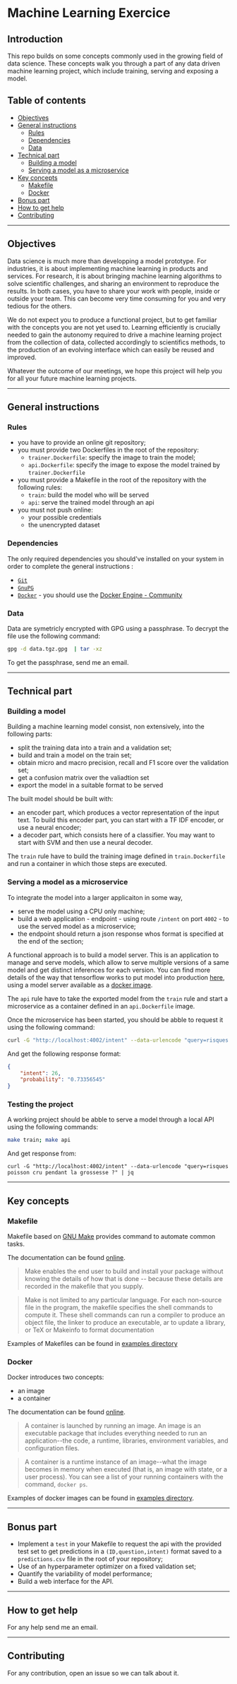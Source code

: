 # Machine Learning Exercice

## Introduction

This repo builds on some concepts commonly used in the growing field of data science. These concepts walk you through a part of any data driven machine learning project, which include training, serving and exposing a model.

## Table of contents

* [Objectives](#objectives)
* [General instructions](#general-instructions)
  * [Rules](#rules)
  * [Dependencies](#dependencies)
  * [Data](#data)
* [Technical part](#technical-part)
  * [Building a model](#building-a-model)
  * [Serving a model as a microservice](#serving-a-model-as-a-microservice)
* [Key concepts](#key-concepts)
  * [Makefile](#makefile)
  * [Docker](#docker)
* [Bonus part](#bonus-part)
* [How to get help](#how-to-get-help)
* [Contributing](#contributing)

- - -

## Objectives

Data science is much more than developping a model prototype. For industries, it is about implementing machine learning in products and services. For research, it is about bringing machine learning algorithms to solve scientific challenges, and sharing an environment to reproduce the results. In both cases, you have to share your work with people, inside or outside your team. This can become very time consuming for you and very tedious for the others.

We do not expect you to produce a functional project, but to get familiar with the concepts you are not yet used to. Learning efficiently is crucially needed to gain the autonomy required to drive a machine learning project from the collection of data, collected accordingly to scientifics methods, to the production of an evolving interface which can easily be reused and improved.

Whatever the outcome of our meetings, we hope this project will help you for all your future machine learning projects.

- - -

## General instructions

### Rules

- you have to provide an online git repository;
- you must provide two Dockerfiles in the root of the repository:
    - `trainer.Dockerfile`: specify the image to train the model;
    - `api.Dockerfile`: specify the image to expose the model trained by `trainer.Dockerfile`
- you must provide a Makefile in the root of the repository with the following rules:
    - `train`: build the model who will be served
    - `api`: serve the trained model through an api
- you must not push online:
    - your possible credentials
    - the unencrypted dataset

### Dependencies

The only required dependencies you should've installed on your system in order to complete the general instructions :
- [`Git`](https://git-scm.com)
- [`GnuPG`](https://gnupg.org)
- [`Docker`](https://docs.docker.com/) - you should use the [Docker Engine - Community](https://docs.docker.com/install/)


### Data

Data are symetricly encrypted with GPG using a passphrase. To decrypt the file use the following command:
```bash
gpg -d data.tgz.gpg  | tar -xz
```
To get the passphrase, send me an email.

- - -

## Technical part

### Building a model

Building a machine learning model consist, non extensively, into the following parts:
  - split the training data into a train and a validation set;
  - build and train a model on the train set;
  - obtain micro and macro precision, recall and F1 score over the validation set;
  - get a confusion matrix over the valiadtion set
  - export the model in a suitable format to be served

The built model should be built with:
  - an encoder part, which produces a vector representation of the input text. To build this encoder part, you can start with a TF IDF encoder, or use a neural encoder;
  - a decoder part, which consists here of a classifier. You may want to start with SVM and then use a neural decoder.

The `train` rule have to build the training image defined in `train.Dockerfile` and run a container in which those steps are executed.

### Serving a model as a microservice

To integrate the model into a larger applicaiton in some way, 

- serve the model using a CPU only machine;
- build a web application - endpoint - using route `/intent` on port `4002` - to use the served model as a microservice;
- the endpoint should return a json response whos format is specified at the end of the section;

A functional approach is to build a model server. This is an application to manage and serve models, which allow to serve multiple versions of a same model and get distinct inferences for each version. You can find more details of the way that tensorflow works to put model into production [here](https://www.tensorflow.org/tfx/serving/serving_basic), using a model server available as a [docker image](https://hub.docker.com/r/tensorflow/serving).

The `api` rule have to take the exported model from the `train` rule and start a microservice as a container defined in an `api.Dockerfile` image.

Once the microservice has been started, you should be abble to request it using the following command:
```bash
curl -G "http://localhost:4002/intent" --data-urlencode "query=risques poisson cru pendant la grossesse ?" | jq
```
And get the following response format:
```json
{
    "intent": 26,
    "probability": "0.73356545"
}
```

### Testing the project

A working project should be abble to serve a model through a local API using the following commands:
```bash
make train; make api
```
And get response from:
```
curl -G "http://localhost:4002/intent" --data-urlencode "query=risques poisson cru pendant la grossesse ?" | jq
```

- - -

## Key concepts

### Makefile

Makefile based on [GNU Make](https://www.gnu.org/software/make/) provides command to automate common tasks. 

The documentation can be found [online](https://www.gnu.org/software/make/manual/make.html).

> Make enables the end user to build and install your package without knowing the details of how that is done -- because these details are recorded in the makefile that you supply.

> Make is not limited to any particular language. For each non-source file in the program, the makefile specifies the shell commands to compute it. These shell commands can run a compiler to produce an object file, the linker to produce an executable, ar to update a library, or TeX or Makeinfo to format documentation

Examples of Makefiles can be found in [examples directory](/examples/makefile)

### Docker

Docker introduces two concepts:
- an image
- a container

The documentation can be found [online](https://docs.docker.com/get-started/).

> A container is launched by running an image. An image is an executable package that includes everything needed to run an application--the code, a runtime, libraries, environment variables, and configuration files.

> A container is a runtime instance of an image--what the image becomes in memory when executed (that is, an image with state, or a user process). You can see a list of your running containers with the command, `docker ps`.

Examples of docker images can be found in [examples directory](/examples/docker).


- - -

## Bonus part

- Implement a `test` in your Makefile to request the api with the provided test set to get predictions in a `(ID,question,intent)` format saved to a `predictions.csv` file in the root of your repository;
- Use of an hyperparameter optimizer on a fixed validation set;
- Quantify the variability of model performance;
- Build a web interface for the API.

- - -

## How to get help

For any help send me an email.

- - -

## Contributing

For any contribution, open an issue so we can talk about it.
